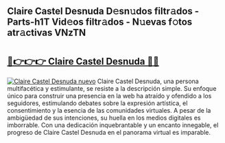 ## Claire Castel Desnuda D𝚎sn𝚞dos filtr𝚊dos - Parts-h1T Vid𝚎os filtr𝚊dos - N𝚞evas f𝚘tos atr𝚊ctivas VNzTN

# <h2><a href="http://mbc9dqs.tromn.icu/?c=Claire+Castel+Desnuda">🔗👉👉👉 Claire Castel Desnuda 🔗🔗</a></h2>

[![Claire Castel Desnuda nuevo](https://i.imgur.com/pEAQMta.gif)](http://mbc9dqs.tromn.icu/?c=Claire+Castel+Desnuda)
Claire Castel Desnuda, una persona multifacética y estimulante, se resiste a la descripción simple. Su enfoque único para construir una presencia en la web ha atraído y ofendido a los seguidores, estimulando debates sobre la expresión artística, el consentimiento y la esencia de las comunidades virtuales. A pesar de la ambigüedad de sus intenciones, su huella en los medios digitales es imborrable. Con una dedicación inquebrantable y un encanto innegable, el progreso de Claire Castel Desnuda en el panorama virtual es imparable.
